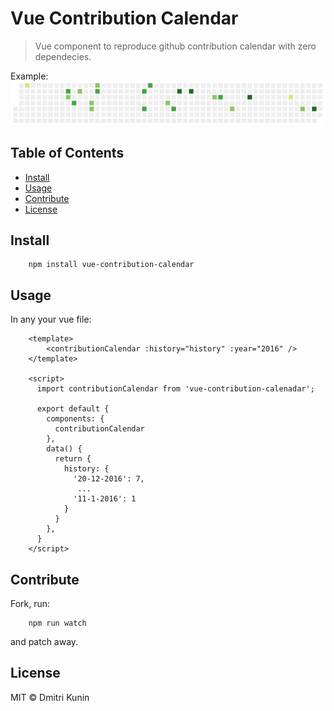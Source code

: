 # Vue Contribution Calendar

> Vue component to reproduce github contribution calendar with zero dependecies.

Example: 
![Example](https://raw.githubusercontent.com/DKunin/vue-contribution-calenadar/master/example/example.png)

## Table of Contents

- [Install](#install)
- [Usage](#usage)
- [Contribute](#contribute)
- [License](#license)

## Install

```
    npm install vue-contribution-calendar
```

## Usage

In any your vue file:

```
    <template>
        <contributionCalendar :history="history" :year="2016" />
    </template>

    <script>
      import contributionCalendar from 'vue-contribution-calenadar';

      export default {
        components: {
          contributionCalendar
        },
        data() {
          return {
            history: {
              '20-12-2016': 7,
               ...
              '11-1-2016': 1 
            }
          }
        },
      }
    </script>
```

## Contribute

Fork, run:

```
    npm run watch
```
and patch away.

## License

MIT © Dmitri Kunin
